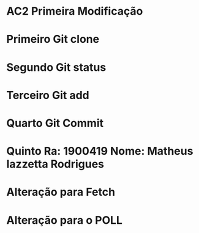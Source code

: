 # AC2 Primeira Modificação

# Primeiro Git clone
# Segundo Git status
# Terceiro Git add
# Quarto Git Commit
# Quinto Ra: 1900419 Nome: Matheus Iazzetta Rodrigues
# Alteração para Fetch
# Alteração para o POLL
